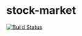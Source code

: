 stock-market
============
[![Build Status](https://travis-ci.org/LizaHCarter/stock-market.svg?branch=master)](https://travis-ci.org/LizaHCarter/stock-market)
